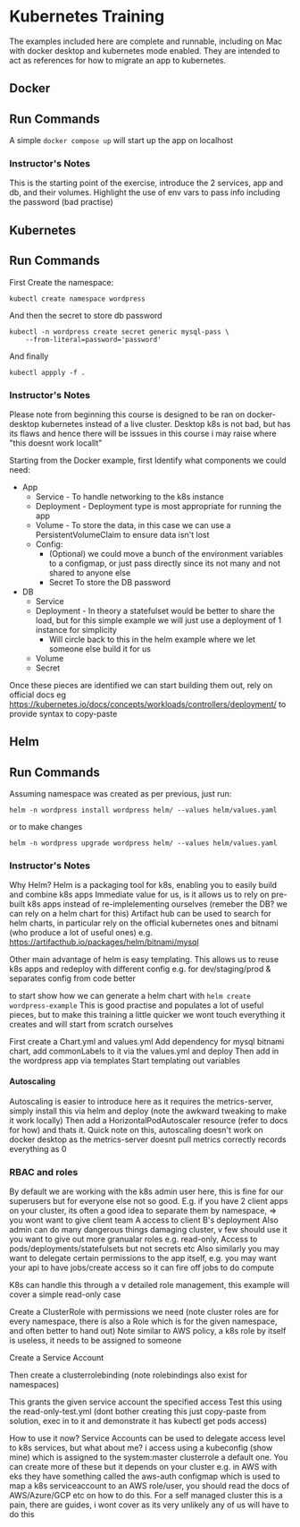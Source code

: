 # Kubernetes Training
The examples included here are complete and runnable, including on Mac with docker desktop and kubernetes mode enabled.
They are intended to act as references for how to migrate an app to kubernetes.

## Docker

## Run Commands
A simple ``docker compose up`` will start up the app on localhost

### Instructor's Notes
This is the starting point of the exercise, introduce the 2 services, app and db, and their volumes.
Highlight the use of env vars to pass info including the password (bad practise)


## Kubernetes

## Run Commands
First Create the namespace:

```
kubectl create namespace wordpress 
```

And then the secret to store db password
```
kubectl -n wordpress create secret generic mysql-pass \
    --from-literal=password='password'
```

And finally 
```
kubectl appply -f .
```

### Instructor's Notes
Please note from beginning this course is designed to be ran on docker-desktop kubernetes instead of a live cluster. Desktop k8s is not bad, but has its flaws and hence there will be isssues in this course i may raise where "this doesnt work locallt" 

Starting from the Docker example, first Identify what components we could need:
- App
  - Service - To handle networking to the k8s instance
  - Deployment - Deployment type is most appropriate for running the app
  - Volume - To store the data, in this case we can use a PersistentVolumeClaim to ensure data isn't lost
  - Config:
    - (Optional) we could move a bunch of the environment variables to a configmap, or just pass directly since its not many and not shared to anyone else
    - Secret To store the DB password
- DB
  - Service
  - Deployment - In theory a statefulset would be better to share the load, but for this simple example we will just use a deployment of 1 instance for simplicity
    - Will circle back to this in the helm example where we let someone else build it for us
  - Volume
  - Secret

Once these pieces are identified we can start building them out, rely on official docs eg https://kubernetes.io/docs/concepts/workloads/controllers/deployment/ to provide syntax to copy-paste


## Helm

## Run Commands

Assuming namespace was created as per previous, just run: 
```
helm -n wordpress install wordpress helm/ --values helm/values.yaml
```

or to make changes 
```
helm -n wordpress upgrade wordpress helm/ --values helm/values.yaml
```

### Instructor's Notes
Why Helm?
Helm is a packaging tool for k8s, enabling you to easily build and combine k8s apps
Immediate value for us, is it allows us to rely on pre-built k8s apps instead of re-implelementing ourselves (remeber the DB? we can rely on a helm chart for this)
Artifact hub can be used to search for helm charts, in particular rely on the official kubernetes ones and bitnami (who produce a lot of useful ones)
e.g. https://artifacthub.io/packages/helm/bitnami/mysql

Other main advantage of helm is easy templating. This allows us to reuse k8s apps and redeploy with different config e.g. for dev/staging/prod & separates config from code better

to start show how we can generate a helm chart with ``helm create wordpress-example``
This is good practise and populates a lot of useful pieces, but to make this training a little quicker we wont touch everything it creates and will start from scratch ourselves

First create a Chart.yml and values.yml
Add dependency for mysql bitnami chart, add commonLabels to it via the values.yml and deploy
Then add in the wordpress app via templates
Start templating out variables

#### Autoscaling
Autoscaling is easier to introduce here as it requires the metrics-server, simply install this via helm and deploy (note the awkward tweaking to make it work locally)
Then add a HorizontalPodAutoscaler resource (refer to docs for how) and thats it.
Quick note on this, autoscaling doesn't work on docker desktop as the metrics-server doesnt pull metrics correctly records everything as 0

### RBAC and roles
By default we are working with the k8s admin user here, this is fine for our superusers but for everyone else not so good.
E.g. if you have 2 client apps on your cluster, its often a good idea to separate them by namespace, => you wont want to give client team A access to client B's deployment
Also admin can do many dangerous things damaging cluster, v few should use it you want to give out more granualar roles e.g. read-only, Access to pods/deployments/statefulsets but not secrets etc
Also similarly you may want to delegate certain permissions to the app itself, e.g. you may want your api to have jobs/create access so it can fire off jobs to do compute

K8s can handle this through a v detailed role management, this example will cover a simple read-only case

Create a ClusterRole with permissions we need (note cluster roles are for every namespace, there is also a Role which is for the given namespace, and often better to hand out)
Note similar to AWS policy, a k8s role by itself is useless, it needs to be assigned to someone

Create a Service Account

Then create a clusterrolebinding (note rolebindings also exist for namespaces)

This grants the given service account the specified access
Test this using the read-only-test.yml (dont bother creating this just copy-paste from solution, exec in to it and demonstrate it has kubectl get pods access)

How to use it now?
Service Accounts can be used to delegate access level to k8s services, but what about me? i access using a kubeconfig (show mine) which is assigned to the system:master clusterrole a default one.
You can create more of these but it depends on your cluster e.g. in AWS with eks they have something called the aws-auth configmap which is used to map a k8s serviceaccount to an AWS role/user, you should read the docs of AWS/Azure/GCP etc on how to do this.
For a self managed cluster this is a pain, there are guides, i wont cover as its very unlikely any of us will have to do this 